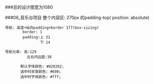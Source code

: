###总的设计图宽为1080

###06_音乐台项目
	整个内容区: 270px 的padding-top( position: absolute)
	
	导航: 高度+纵向padding+border 177(box-sizing)
			border: 1
			padding:上 31
					下 14
	
	导航元素: 高:129
			  左右内边距:38
			  
           默认字体颜色: #020202;
           选中时背景颜色: #690;
           选中时字体颜色: #fff;
	
	
		
		


